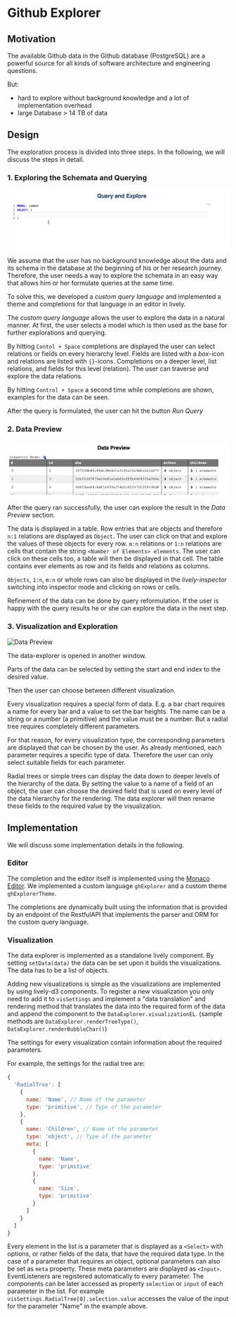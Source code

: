 # Github Explorer

## Motivation

The available Github data in the Github database (PostgreSQL) are a powerful source for all kinds of software architecture and engineering questions.

But:

- hard to explore without background knowledge and a lot of implementation overhead
- large Database > 14 TB of data

## Design

The exploration process is divided into three steps. In the following, we will discuss the steps in detail.

### 1. Exploring the Schemata and Querying

![Query Editor and Exploration](resources/editor.gif)

We assume that the user has no background knowledge about the data and its schema in the database at the beginning of his or her research journey. Therefore, the user needs a way to explore the schemata in an easy way that allows him or her formulate queries at the same time.

To solve this, we developed a _custom query language_ and implemented a theme and completions for that language in an editor in lively.

The _custom query language_ allows the user to explore the data in a natural manner. At first, the user selects a model which is then used as the base for further explorations and querying.

By hitting `Contol + Space` completions are displayed the user can select relations or fields on every hierarchy level. Fields are listed with a _box_-icon and relations are listed with `{}`-icons. Completions on a deeper level, list relations, and fields for this level (relation). The user can traverse and explore the data relations.

By hitting `Control + Space` a second time while completions are shown, examples for the data can be seen.

After the query is formulated, the user can hit the button _Run Query_

### 2. Data Preview

![Data Preview](resources/datapreview.gif)

After the query ran successfully, the user can explore the result in the _Data Preview_ section.

The data is displayed in a table. Row entries that are objects and therefore `n:1` relations are displayed as `Object`. The user can click on that and explore the values of these objects for every row. `m:n` relations or `1:n` relations are cells that contain the string `<Number of Elements> elements`. The user can click on these cells too, a table will then be displayed in that cell. The table contains ever elements as row and its fields and relations as columns.

`Objects`, `1:n`, `m:n` or whole rows can also be displayed in the _lively-inspector_ switching into inspector mode and clicking on rows or cells.

Refinement of the data can be done by query reformulation.
If the user is happy with the query results he or she can explore the data in the next step.

### 3. Visualization and Exploration

![Data Preview](resources/visualization.gif)

The data-explorer is opened in another window.

Parts of the data can be selected by setting the start and end index to the desired value.

Then the user can choose between different visualization.

Every visualization requires a special form of data. E.g. a bar chart requires a name for every bar and a value to set the bar heights. The name can be a string or a number (a primitive) and the value must be a number. But a radial tree requires completely different parameters.

For that reason, for every visualization type, the corresponding parameters are displayed that can be chosen by the user. As already mentioned, each parameter requires a specific type of data. Therefore the user can only select suitable fields for each parameter.

Radial trees or simple trees can display the data down to deeper levels of the hierarchy of the data. By setting the value to a name of a field of an object, the user can choose the desired field that is used on every level of the data hierarchy for the rendering. The data explorer will then rename these fields to the required value by the visualization.

## Implementation

We will discuss some implementation details in the following.

### Editor

The completion and the editor itself is implemented using the [Monaco Editor](https://microsoft.github.io/monaco-editor/). We implemented a custom language `ghExplorer` and a custom theme `ghExplorerTheme`.

The completions are dynamically built using the information that is provided by an endpoint of the RestfulAPI that implements the parser and ORM for the custom query language.

### Visualization

The data explorer is implemented as a standalone lively component. By setting `setData(data)` the data can be set upon it builds the visualizations. The data has to be a list of objects.

Adding new visualizations is simple as the visualizations are implemented by using lively-d3 components.
To register a new visualization you only need to add it to `visSettings` and implement a "data translation" and rendering method that translates the data into the required form of the data and append the component to the `DataExplorer.visualizationEL`. (sample methods are `DataExplorer.renderTreeType()`, `DataExplorer.renderBubbleChar()`)

The settings for every visualization contain information about the required parameters.

For example, the settings for the radial tree are:

```js
{
  'RadialTree': [
    {
      name: 'Name', // Name of the parameter
      type: 'primitive', // Type of the parameter
    },
    {
      name: 'Children', // Name of the parameter
      type: 'object', // Type of the parameter
      meta: [
        {
          name: 'Name',
          type: 'primitive'
        },
        {
          name: 'Size',
          type: 'primitive'
        }
      ]
    }
  ]
}
```

Every element in the list is a parameter that is displayed as a `<Select>` with options, or rather fields of the data, that have the required data type.
In the case of a parameter that requires an object, optional parameters can also be set as `meta` property. These meta parameters are displayed as `<Input>`. EventListeners are registered automatically to every parameter. The components can be later accessed as property `selection` or `input` of each parameter in the list. For example `visSettings.RadialTree[0].selection.value` accesses the value of the input for the parameter "Name" in the example above.
